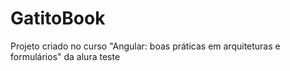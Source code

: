# GatitoBook
Projeto criado no curso "Angular: boas práticas em arquiteturas e formulários" da alura
teste
